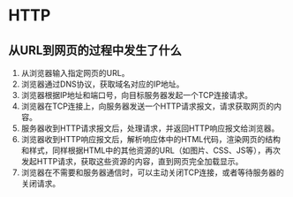 # HTTP

## 从URL到网页的过程中发生了什么

1. 从浏览器输入指定网页的URL。
2. 浏览器通过DNS协议，获取域名对应的IP地址。
3. 浏览器根据IP地址和端口号，向目标服务器发起一个TCP连接请求。
4. 浏览器在TCP连接上，向服务器发送一个HTTP请求报文，请求获取网页的内容。
5. 服务器收到HTTP请求报文后，处理请求，并返回HTTP响应报文给浏览器。
6. 浏览器收到HTTP响应报文后，解析响应体中的HTML代码，渲染网页的结构和样式，同样根据HTML中的其他资源的URL（如图片、CSS、JS等），再次发起HTTP请求，获取这些资源的内容，直到网页完全加载显示。
7. 浏览器在不需要和服务器通信时，可以主动关闭TCP连接，或者等待服务器的关闭请求。

